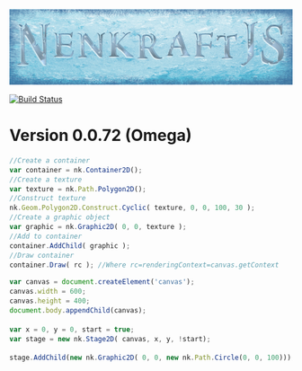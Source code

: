![alt text][logo]

[![Build Status](https://travis-ci.org/Nuuf/nenkraft.svg?branch=master)](https://travis-ci.org/Nuuf/nenkraft)

# Version 0.0.72 (Omega)

[logo]: ./images/nenkraft-banner.png "nenkraft"

```javascript
//Create a container
var container = nk.Container2D();
//Create a texture
var texture = nk.Path.Polygon2D();
//Construct texture
nk.Geom.Polygon2D.Construct.Cyclic( texture, 0, 0, 100, 30 );
//Create a graphic object
var graphic = nk.Graphic2D( 0, 0, texture );
//Add to container
container.AddChild( graphic );
//Draw container
container.Draw( rc ); //Where rc=renderingContext=canvas.getContext
```

```javascript
var canvas = document.createElement('canvas');
canvas.width = 600;
canvas.height = 400;
document.body.appendChild(canvas);

var x = 0, y = 0, start = true;
var stage = new nk.Stage2D( canvas, x, y, !start);

stage.AddChild(new nk.Graphic2D( 0, 0, new nk.Path.Circle(0, 0, 100)));
```